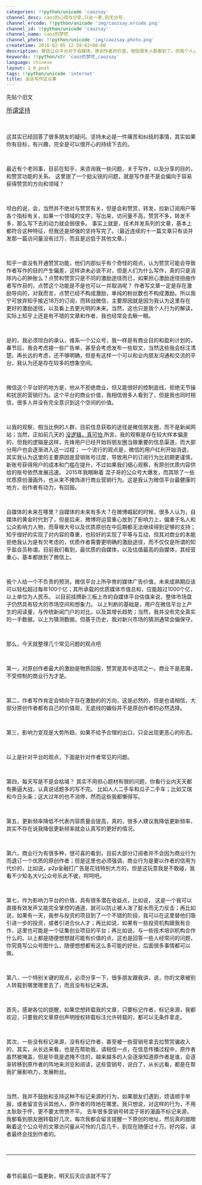```yaml
---
categories: !!python/unicode 'caozsay'
channel_desc: caoz的心得与分享,只此一家,别无分号.
channel_ercode: !!python/unicode 'img/caozsay.ercode.png'
channel_id: !!python/unicode 'caozsay'
channel_name: caoz的梦呓
channel_photo: !!python/unicode 'img/caozsay.photo.png'
createtime: 2016-02-05 12:59:42+00:00
description: 微信公众平台对于自媒体，原创作者的价值，相信很多人都看到了。但我个人认为，其已表现的价值和未来的想象空间相比，仍然是被低估的。
keywords: !!python/str 'caoz的梦呓,caozsay'
language: chinese
layout: 1_0_post
tags: !!python/unicode 'internet'
title: 谈谈写作这点事
---
```

<div class="rich_media_content" id="js_content">
<p>
         先贴个旧文
        </p>
<p>
<a data_ue_src="http://mp.weixin.qq.com/s?__biz=MzI0MjA1Mjg2Ng==&amp;mid=400367085&amp;idx=1&amp;sn=108ac3dfc843baf5bc56f73edf646ae1&amp;scene=21#wechat_redirect" href="http://mp.weixin.qq.com/s?__biz=MzI0MjA1Mjg2Ng==&amp;mid=400367085&amp;idx=1&amp;sn=108ac3dfc843baf5bc56f73edf646ae1&amp;scene=21#wechat_redirect" style="font-size: 16px; line-height: 1.6;" target="_blank">
          所谓坚持
         </a>
</p>
<p>
<br/>
</p>
<p>
         这其实已经回答了很多朋友的疑问。坚持未必是一件痛苦和纠结的事情，其实如果你有目标，有兴趣，完全是可以很开心的持续下去的。
         <br/>
</p>
<p>
<br/>
</p>
<p>
         最近有个老同事，目前在知乎，来咨询我一些问题，关于写作，以及分享的目的，和赞赏功能的关系。 这里提了一个挺尖锐的问题，就是写作是不是会偏向于容易获得赞赏的方向和领域？
        </p>
<p>
<br/>
</p>
<p>
         坦白的说，会，当然并不绝对与赞赏有关，但是会和赞赏，转发，拉新订阅用户等各个指标有关，如果一个领域的文字，写出来，访问量不高，赞赏不多，转发不多，那么写下去的动力就会弱很多。 事实上就是，技术并发系列的文章，基本上都符合这种特征，但我还是顽强的坚持写完了。（最近连续的十一篇文章只有谈并发那一篇访问量没有过万，而且是远低于其他文章。）
        </p>
<p>
<br/>
</p>
<p>
         知乎一直没有开通赞赏功能，他们内部似乎有个奇怪的观点，认为赞赏可能会导致作者写作的目的产生偏差，这样讲未必说不对，但是人们为什么写作，真的只是消除内心的肿胀么？点赞和赞赏只是不同的激励途径而已，如果担心激励途径扭曲作者写作目的，点赞这个功能是不是也可以一并取消呢？ 作者写文章一定是存在激励导向的，对我而言，点赞已经不构成激励，单纯的粉丝数也不构成激励。所以我宁可放弃知乎接近18万的订阅，而转战微信，主要原因就是因为我认为这里存在更好的激励途径，以及看上去更光明的未来。当然，这也只是我个人行为的解读，实际上知乎上还是有不错的文章和作者，我也经常会去瞅一眼。
        </p>
<p>
<br/>
</p>
<p>
         是的，我必须坦白的承认，维系一个公众号，我一样是有商业目的和盈利计划的，春节后，我会考虑接一些广告单，甚至会考虑发布一些软文，当然这些我会标注清楚。再长远的考虑，还不够明确，但是有这样一个可以和业内朋友沟通和交流的平台，我认为还是存在较多的想象空间。
         <br/>
</p>
<p>
<br/>
</p>
<p>
         微信这个平台好的地方是，他从不拒绝商业，但又能很好的控制底线，拒绝无节操和扰民的营销行为。这个平台的商业价值，我相信很多人看到了，但是我也同时相信，很多人并没有完全意识到这个空间的价值。
        </p>
<p>
<br/>
</p>
<p>
         以我的观察，相当比例的人群，目前信息获取的途径是微信朋友圈，而不是新闻网站；当然，正如前几天的
         <a data_ue_src="http://mp.weixin.qq.com/s?__biz=MzI0MjA1Mjg2Ng==&amp;mid=401500522&amp;idx=1&amp;sn=79e790edaf683ddf34b79853eed895ed&amp;scene=21#wechat_redirect" href="http://mp.weixin.qq.com/s?__biz=MzI0MjA1Mjg2Ng==&amp;mid=401500522&amp;idx=1&amp;sn=79e790edaf683ddf34b79853eed895ed&amp;scene=21#wechat_redirect" target="_blank">
          没逻辑，真可怕
         </a>
         所言，我的观察是存在较大样本偏差的，但我的逻辑是这样，先锋用户已经开始将朋友圈当做重要的信息渠道，而大部分用户也会逐渐进入这一过程； 一个流行的观点是，微信的用户红利开始消退，其实我认为这里的主要原因是营销账号过度，导致用户的订阅行为比初期更谨慎，新账号获得用户的成本和门槛在提升，不过如果我们细心观察，有原创优质内容供给的账号依然发展迅速。 2015年我眼瞅着 混子哥的公众号大爆发，而其除了一些优质原创漫画外，也从来不掩饰进行商业营销行为。这是我认为微信平台最健康的地方，创作者有动力，有回报。
        </p>
<p>
<br/>
</p>
<p>
         自媒体的未来在哪里？自媒体的未来有多大？在微博崛起的时候，很多人认为，自媒体的黄金时代到了，但是后来，微博将运营重心放到了影响力上，偏重于名人和公众影响力人物，而草根大号以及优质原创在中后期都无法继续得到足够的支持； 知乎很好的实现了对内容的尊重，也较好的实现了平等与互动，但其对商业的本能拒绝我认为是有欠考虑的，优质作者需要更明确的激励途径，而不仅仅是所谓的知乎盐会员称谓。目前我们看到，最优质的自媒体，以及估值最高的自媒体，其经营重心，基本都放到了微信上。
        </p>
<p>
<br/>
</p>
<p>
         我个人给一个不负责的预测，微信平台上所孕育的媒体广告价值，未来成熟期应该可以轻松超过每年100个亿；其所承载的优质媒体市值总和，应能超过1000个亿，以上单位为人民币。 以目前挂牌新三板上市的自媒体平台估值来说，整体市场盘子仍然具有较大的市场空间和想象力。 以上判断的基础是，用户在微信平台上产生的阅读量，与传统新闻门户的对比，以及其增长趋势；当然，我并没有完全真实的一手数据，以上为猜测数据。但基于历史，我对新兴市场的猜测通常会偏保守。
        </p>
<p>
<br/>
</p>
<p>
         那么，今天就整理几个常见问题的观点吧
        </p>
<p>
<br/>
</p>
<p>
         第一，对原创作者最大的激励是物质回报，赞赏是其中选项之一。商业不是恶魔，不受控制的商业行为才是。
        </p>
<p>
<br/>
</p>
<p>
         第二，作者写作肯定会倾向于存在激励的的方向，这是必然的，但是也请相信，大部分原创作者都有自己的价值观，无底线的媚俗并不是原创作者的必然选择。
        </p>
<p>
<br/>
</p>
<p>
         第三，影响力变现是大势所趋，如果不给予合理的出口，只会出现更恶心的形态。
        </p>
<p>
<br/>
</p>
<p>
         以上是针对平台的观点，下面是针对作者常见的问题。
        </p>
<p>
<br/>
</p>
<p>
         第四，每天写是不是会枯竭？ 其实不用担心题材有限的问题，你看行业内天天都有撕逼大战，认真说话题多的写不完。 比如人人二手车和瓜子二手车；比如艾瑞和今日头条；这大过年的也不消停，然而这些我都懒得写。
        </p>
<p>
<br/>
</p>
<p>
         第五，更新频率降低不代表内容质量会提高，真的，很多人建议我降低更新频率，其实不存在说我降低更新频率就会认真写的更好的情况。
        </p>
<p>
<br/>
</p>
<p>
         第六，商业行为有很多种，很可喜的看到，目前大部分订阅者并不会因为商业行为而退订一个优质的原创作者；但是这里也必须强调，商业行为是要以作者的信用为代价的，比如说，p2p金融打广告是花钱特别大方的，但是这玩意我是不敢碰，我看不少知名大V公众号乐此不彼，呵呵吧。
        </p>
<p>
<br/>
</p>
<p>
         第七，作为影响力平台的价值，具有很多潜在收益点，比如说， 这是一个我可以直接有效发声又能完全掌控的通道，就可以防止被人泼了脏水而无力反击；再比如说，如果有一天，我参与投资的项目到了一个不错的阶段，我可以在这里替他们吸引进一步的投资，或者引进合伙人才；再比如说，如果有一些投资机构跟我有合作，这里也可能是一个征集创业项目的平台；再比如说，与一些技术培训机构合作什么的。以上都是随便想想就可能有价值的点，这也是回答一些人经常问的问题，你究竟写公众号图什么，随便想想都有这么多可能的好处，后面很多事情都可以做。
        </p>
<p>
<br/>
</p>
<p>
         第八，一个特别关键的观点，必须分享一下，很多朋友跟我讲，说，你的文章被别人转载到哪里哪里去了，而且没有标记来源。
        </p>
<p>
<br/>
</p>
<p>
         首先，感谢各位的提醒，如果您想转载我的文章，只要标记作者，标记来源，我都欢迎，只要我的文章原创声明授权转载标注允许转载的，都可以无条件拿走。
        </p>
<p>
<br/>
</p>
<p>
         其次，一些没有标记来源，没有标记作者，甚至被一些营销号拿去拉赞赏骗收入的，其实，从长远来看，也是在帮助我，请相信一点，在信息传播过程中，原作者虽然被掩盖，但是毕竟是遮掩不住的，越来越多的人会逐渐知道原作者是谁，会逐渐转移到原作者的阵地来浏览和阅读，这些营销号，说白了，从长远看，都是在帮我扩展影响力，发展粉丝。
        </p>
<p>
<br/>
</p>
<p>
         当然，我并不鼓励和支持这种不标记来源的行为，如果朋友们遇到，烦请顺手举报，或者留言告诉其他人，原作者的阵地在哪里。我只想说，对这样的行为，不用太耿耿于怀，更不要太愤愤不平。 去年很多营销号转混子哥的漫画不标记来源，我都看到朋友圈转载好几次，每次我都会留言提醒一下原创的地址，然后真的就眼瞅着这个公众号的文章访问量从可怜的几百几千，到现在随便过十万。好内容，读者最终会找到作者的。
        </p>
<p>
<br/>
</p>
<hr/>
<p>
<br/>
</p>
<p>
         春节前最后一篇更新，明天后天应该就不写了
         <br/>
</p>
</div>